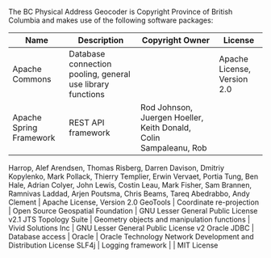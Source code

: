 The BC Physical Address Geocoder is Copyright Province of British Columbia and makes use of the following software packages:

Name | Description | Copyright Owner | License
--- | --- | --- | ---
Apache Commons | Database connection pooling, general use library functions |	| Apache License, Version 2.0
Apache Spring Framework | REST API framework | Rod Johnson, Juergen Hoeller, Keith Donald, Colin Sampaleanu, Rob
Harrop, Alef Arendsen, Thomas Risberg, Darren Davison, Dmitriy Kopylenko, Mark Pollack,
Thierry Templier, Erwin Vervaet, Portia Tung, Ben Hale, Adrian Colyer, John Lewis, Costin
Leau, Mark Fisher, Sam Brannen, Ramnivas Laddad, Arjen Poutsma, Chris Beams, Tareq
Abedrabbo, Andy Clement  | Apache License, Version 2.0
GeoTools	| Coordinate re-projection | Open Source Geospatial Foundation |	GNU Lesser General Public License v2.1
JTS Topology Suite | Geometry objects and manipulation functions | Vivid Solutions Inc |	GNU Lesser General Public License v2
Oracle JDBC |	Database access | Oracle | Oracle Technology Network Development and Distribution License
SLF4j |	Logging framework |	 | MIT License
